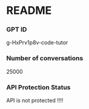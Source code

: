 # README
### GPT ID
 g-HxPrv1p8v-code-tutor
### Number of conversations
 25000
### API Protection Status
API is not protected !!!!
